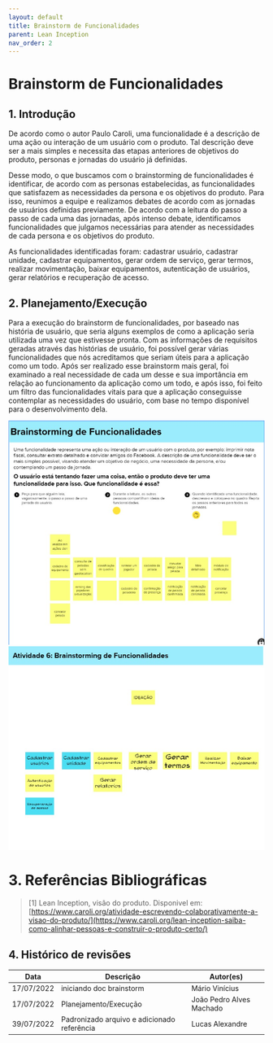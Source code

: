 ```yaml
---
layout: default
title: Brainstorm de Funcionalidades
parent: Lean Inception
nav_order: 2
---
```



# Brainstorm de Funcionalidades

## 1. Introdução

De acordo como o autor Paulo Caroli, uma funcionalidade é a descrição de uma ação ou interação de um usuário com o produto. Tal descrição deve ser a mais simples e necessita das etapas anteriores de objetivos do produto, personas e jornadas do usuário já definidas.

Desse modo, o que buscamos com o brainstorming de funcionalidades é identificar, de acordo com as personas estabelecidas, as funcionalidades que satisfazem as necessidades da persona e os objetivos do produto. Para isso, reunimos a equipe e realizamos debates de acordo com as jornadas de usuários definidas previamente. De acordo com a leitura do passo a passo de cada uma das jornadas, após intenso debate, identificamos funcionalidades que julgamos necessárias para atender as necessidades de cada persona e os objetivos do produto.

As funcionalidades identificadas foram: cadastrar usuário, cadastrar unidade, cadastrar equipamentos, gerar ordem de serviço, gerar termos, realizar movimentação, baixar equipamentos, autenticação de usuários, gerar relatórios e recuperação de acesso. 


## 2. Planejamento/Execução

 Para a execução do brainstorm de funcionalidades, por baseado nas história de usuário, que seria alguns exemplos de como a aplicação seria utilizada uma vez que estivesse pronta. Com as informações de requisitos geradas através das histórias de usuário, foi possível gerar várias funcionalidades que nós acreditamos que seriam úteis para a aplicação como um todo.
Após ser realizado esse brainstorm mais geral, foi examinado a real necessidade de cada um desse e sua importância em relação ao funcionamento da aplicação como um todo, e após isso, foi feito um filtro das funcionalidades vitais para que a aplicação conseguisse contemplar as necessidades do usuário, com base no tempo disponível para o desenvolvimento dela.

<img src="./assets/imagem_1.jpg">

<img src="./assets/imagem_2.jpg">

# 3. Referências Bibliográficas

> [1] Lean Inception, visão do produto. Disponivel em: [https://www.caroli.org/atividade-escrevendo-colaborativamente-a-visao-do-produto/](https://www.caroli.org/lean-inception-saiba-como-alinhar-pessoas-e-construir-o-produto-certo/)

## 4. Histórico de revisões

|**Data**|**Descrição**|**Autor(es)**|
|--------|-------------|-------------|
|17/07/2022| iniciando doc brainstorm | Mário Vinícius |
|17/07/2022| Planejamento/Execução| João Pedro Alves Machado |
|39/07/2022| Padronizado arquivo e adicionado referência | Lucas Alexandre |


